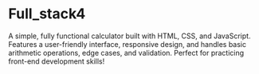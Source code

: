 # Full_stack4
A simple, fully functional calculator built with HTML, CSS, and JavaScript. Features a user-friendly interface, responsive design, and handles basic arithmetic operations, edge cases, and validation. Perfect for practicing front-end development skills!
